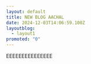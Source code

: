 ```yaml
---
layout: default
title: NEW BLOG AACHAL
date: 2024-12-03T14:06:59.100Z
layoutblog:
  - layout1
promoted: "0"
---
```

EEEEEEEEEEEEEEE